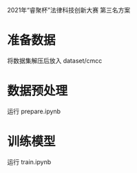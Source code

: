 2021年“睿聚杯”法律科技创新大赛 第三名方案  
# 准备数据
将数据集解压后放入 dataset/cmcc

# 数据预处理
运行 prepare.ipynb

# 训练模型
运行 train.ipynb